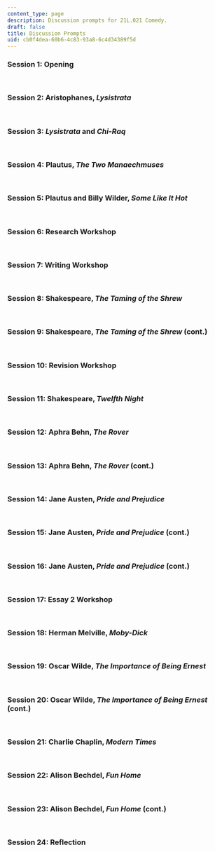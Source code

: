 ```yaml
---
content_type: page
description: Discussion prompts for 21L.021 Comedy.
draft: false
title: Discussion Prompts
uid: cb0f4dea-60b6-4c83-93a8-6c4d34389f5d
---
```

### Session 1: Opening

 

### Session 2: Aristophanes, *Lysistrata*

 

### Session 3: *Lysistrata* and *Chi-Raq*

 

### Session 4: Plautus, *The Two Manaechmuses*

 

### Session 5: Plautus and Billy Wilder, *Some Like It Hot*

 

### Session 6: Research Workshop

 

### Session 7: Writing Workshop

 

### Session 8: Shakespeare, *The Taming of the Shrew*

 

### Session 9: Shakespeare, *The Taming of the Shrew* (cont.)

 

### Session 10: Revision Workshop

 

### Session 11: Shakespeare, *Twelfth Night*

 

### Session 12: Aphra Behn, *The Rover*

 

### Session 13: Aphra Behn, *The Rover* (cont.)

 

### Session 14: Jane Austen, *Pride and Prejudice*

 

### Session 15: Jane Austen, *Pride and Prejudice* (cont.)

 

### Session 16: Jane Austen, *Pride and Prejudice* (cont.)

 

### Session 17: Essay 2 Workshop

 

### Session 18: Herman Melville, *Moby-Dick*

 

### Session 19: Oscar Wilde, *The Importance of Being Ernest*

 

### Session 20: Oscar Wilde, *The Importance of Being Ernest* (cont.)

 

### Session 21: Charlie Chaplin, *Modern Times*

 

### Session 22: Alison Bechdel, *Fun Home*

 

### Session 23: Alison Bechdel, *Fun Home* (cont.)

 

### Session 24: Reflection